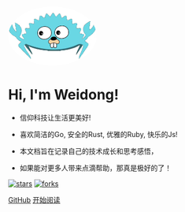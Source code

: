 <img width="180px" style="border-radius: 50%" bor src="assets/cover.png">

# Hi, I'm Weidong! 

- 信仰科技让生活更美好!

- 喜欢简洁的Go, 安全的Rust, 优雅的Ruby, 快乐的Js!

- 本文档旨在记录自己的技术成长和思考感悟，

- 如果能对更多人带来点滴帮助，那真是极好的了！

[![stars](https://badgen.net/github/stars/Q-Angelo/Nodejs-Roadmap?icon=github&color=4ab8a1)](https://github.com/dwgeneral/Blog) [![forks](https://badgen.net/github/forks/Q-Angelo/Nodejs-Roadmap?icon=github&color=4ab8a1)](https://github.com/dwgeneral/Blog)

[GitHub](<https://github.com/dwgeneral/>)
[开始阅读](README.md)
